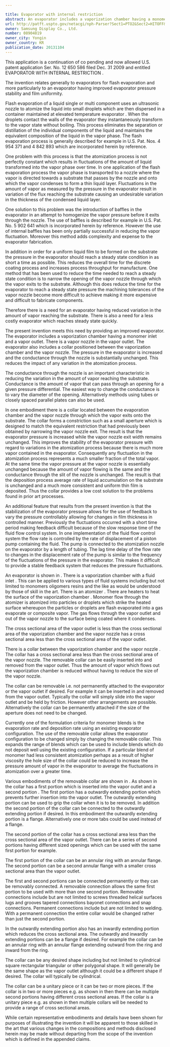 ```yaml
---

title: Evaporator with internal restriction
abstract: An evaporator includes a vaporization chamber having a monomer inlet and a vapor outlet. There is a vapor nozzle in the vapor outlet. The evaporator also includes a collar positioned between the vaporization chamber and the vapor nozzle which increases the pressure in the evaporation chamber while the conductance through the nozzle is substantially unchanged.
url: http://patft.uspto.gov/netacgi/nph-Parser?Sect1=PTO2&Sect2=HITOFF&p=1&u=%2Fnetahtml%2FPTO%2Fsearch-adv.htm&r=1&f=G&l=50&d=PALL&S1=08904819&OS=08904819&RS=08904819
owner: Samsung Display Co., Ltd.
number: 08904819
owner_city: Yongin
owner_country: KR
publication_date: 20131104
---
```

This application is a continuation of co pending and now allowed U.S. patent application Ser. No. 12 650 586 filed Dec. 31 2009 and entitled EVAPORATOR WITH INTERNAL RESTRICTION .

The invention relates generally to evaporators for flash evaporation and more particularly to an evaporator having improved evaporator pressure stability and film uniformity.

Flash evaporation of a liquid single or multi component uses an ultrasonic nozzle to atomize the liquid into small droplets which are then dispersed in a container maintained at elevated temperature evaporator . When the droplets contact the walls of the evaporator they instantaneously transform to the vapor state without boiling. This process eliminates the separation or distillation of the individual components of the liquid and maintains the equivalent composition of the liquid in the vapor phase. The flash evaporation process is generally described for example in U.S. Pat. Nos. 4 954 371 and 4 842 893 which are incorporated herein by reference.

One problem with this process is that the atomization process is not perfectly constant which results in fluctuations of the amount of liquid transformed into the vapor phase over time. In one application of the flash evaporation process the vapor phase is transported to a nozzle where the vapor is directed towards a substrate that passes by the nozzle and onto which the vapor condenses to form a thin liquid layer. Fluctuations in the amount of vapor as measured by the pressure in the evaporator result in variation of the flux reaching the substrate causing an undesirable variation in the thickness of the condensed liquid layer.

One solution to this problem was the introduction of baffles in the evaporator in an attempt to homogenize the vapor pressure before it exits through the nozzle. The use of baffles is described for example in U.S. Pat. No. 5 902 641 which is incorporated herein by reference. However the use of internal baffles has been only partially successful in reducing the vapor fluctuation. Moreover this method adds complexity and expense to the evaporator fabrication.

In addition in order for a uniform liquid film to be formed on the substrate the pressure in the evaporator should reach a steady state condition in as short a time as possible. This reduces the overall time for the discrete coating process and increases process throughput for manufacture. One method that has been used to reduce the time needed to reach a steady state condition is to narrow the opening of the vapor nozzle through which the vapor exits to the substrate. Although this does reduce the time for the evaporator to reach a steady state pressure the machining tolerances of the vapor nozzle become more difficult to achieve making it more expensive and difficult to fabricate components.

Therefore there is a need for an evaporator having reduced variation in the amount of vapor reaching the substrate. There is also a need for a less costly evaporator which reaches steady state quickly.

The present invention meets this need by providing an improved evaporator. The evaporator includes a vaporization chamber having a monomer inlet and a vapor outlet. There is a vapor nozzle in the vapor outlet. The evaporator also includes a collar positioned between the vaporization chamber and the vapor nozzle. The pressure in the evaporator is increased and the conductance through the nozzle is substantially unchanged. This reduces the impact of any variation in the atomization process.

The conductance through the nozzle is an important characteristic in reducing the variation in the amount of vapor reaching the substrate. Conductance is the amount of vapor that can pass through an opening for a given pressure differential. The easiest way to change the conductance is to vary the diameter of the opening. Alternatively methods using tubes or closely spaced parallel plates can also be used.

In one embodiment there is a collar located between the evaporation chamber and the vapor nozzle through which the vapor exits onto the substrate. The collar forms a constriction such as a small aperture which is designed to match the equivalent restriction that had previously been obtained by narrowing the vapor nozzle exit. The result is that the evaporator pressure is increased while the vapor nozzle exit width remains unchanged. This improves the stability of the evaporator pressure with regard to variations in the atomization process because there is much more vapor contained in the evaporator. Consequently any fluctuation in the atomization process represents a much smaller fraction of the total vapor. At the same time the vapor pressure at the vapor nozzle is essentially unchanged because the amount of vapor flowing is the same and the conductance through the slit of the nozzle is unchanged. The result is that the deposition process average rate of liquid accumulation on the substrate is unchanged and a much more consistent and uniform thin film is deposited. Thus the collar provides a low cost solution to the problems found in prior art processes.

An additional feature that results from the present invention is that the stabilization of the evaporator pressure allows for the use of feedback to vary the pressure controllably allowing for changes in film thickness in controlled manner. Previously the fluctuations occurred with a short time period making feedback difficult because of the slow response time of the fluid flow control system. In one implementation of the fluid flow control system the flow rate is controlled by the rate of displacement of a piston pump containing the fluid. The pump is connected to the atomization nozzle on the evaporator by a length of tubing. The lag time delay of the flow rate to changes in the displacement rate of the pump is similar to the frequency of the fluctuations of the pressure in the evaporator. This makes it difficult to provide a stable feedback system that reduces the pressure fluctuations.

An evaporator is shown in . There is a vaporization chamber with a fluid inlet . This can be applied to various types of fluid systems including but not limited to monomers oligomers resins and the like as would be understood by those of skill in the art. There is an atomizer . There are heaters to heat the surface of the vaporization chamber . Monomer flow through the atomizer is atomized into particles or droplets which strike the heated surface whereupon the particles or droplets are flash evaporated into a gas evaporate or composite vapor. The gas flows through the vapor outlet and out of the vapor nozzle to the surface being coated where it condenses.

The cross sectional area of the vapor outlet is less than the cross sectional area of the vaporization chamber and the vapor nozzle has a cross sectional area less than the cross sectional area of the vapor outlet.

There is a collar between the vaporization chamber and the vapor nozzle . The collar has a cross sectional area less than the cross sectional area of the vapor nozzle. The removable collar can be easily inserted into and removed from the vapor outlet. Thus the amount of vapor which flows out the vaporization chamber is reduced without having to reduce the size of the vapor nozzle.

The collar can be removable i.e. not permanently attached to the evaporator or the vapor outlet if desired. For example it can be inserted in and removed from the vapor outlet. Typically the collar will simply slide into the vapor outlet and be held by friction. However other arrangements are possible. Alternatively the collar can be permanently attached if the size of the aperture does not need to be changed.

Currently one of the formulation criteria for monomer blends is the evaporation rate and deposition rate using an existing evaporator configuration. The use of the removable collar allows the evaporator configuration to be changed simply by changing the removable collar. This expands the range of blends which can be used to include blends which do not deposit well using the existing configuration. If a particular blend of monomer had less consistent atomization perhaps as a result of higher viscosity the hole size of the collar could be reduced to increase the pressure amount of vapor in the evaporator to average the fluctuations in atomization over a greater time.

Various embodiments of the removable collar are shown in . As shown in the collar has a first portion which is inserted into the vapor outlet and a second portion . The first portion has a outwardly extending portion which prevents further insertion into the vapor outlet. The outwardly extending portion can be used to grip the collar when it is to be removed. In addition the second portion of the collar can be connected to the outwardly extending portion if desired. In this embodiment the outwardly extending portion is a flange. Alternatively one or more tabs could be used instead of a flange.

The second portion of the collar has a cross sectional area less than the cross sectional area of the vapor outlet. There can be a series of second portions having different sized openings which can be used with the same first portion for example.

The first portion of the collar can be an annular ring with an annular flange. The second portion can be a second annular flange with a smaller cross sectional area than the vapor outlet.

The first and second portions can be connected permanently or they can be removably connected. A removable connection allows the same first portion to be used with more than one second portion. Removable connections include but are not limited to screws threaded helical surfaces lugs and grooves tapered connections bayonet connections and snap connections. Permanent connections include but are not limited to welding. With a permanent connection the entire collar would be changed rather than just the second portion.

In the outwardly extending portion also has an inwardly extending portion which reduces the cross sectional area. The outwardly and inwardly extending portions can be a flange if desired. For example the collar can be an annular ring with an annular flange extending outward from the ring and inward from the ring.

The collar can be any desired shape including but not limited to cylindrical square rectangular triangular or other polygonal shape. It will generally be the same shape as the vapor outlet although it could be a different shape if desired. The collar will typically be cylindrical.

The collar can be a unitary piece or it can be two or more pieces. If the collar is in two or more pieces e.g. as shown in then there can be multiple second portions having different cross sectional areas. If the collar is a unitary piece e.g. as shown in then multiple collars will be needed to provide a range of cross sectional areas.

While certain representative embodiments and details have been shown for purposes of illustrating the invention it will be apparent to those skilled in the art that various changes in the compositions and methods disclosed herein may be made without departing from the scope of the invention which is defined in the appended claims.

